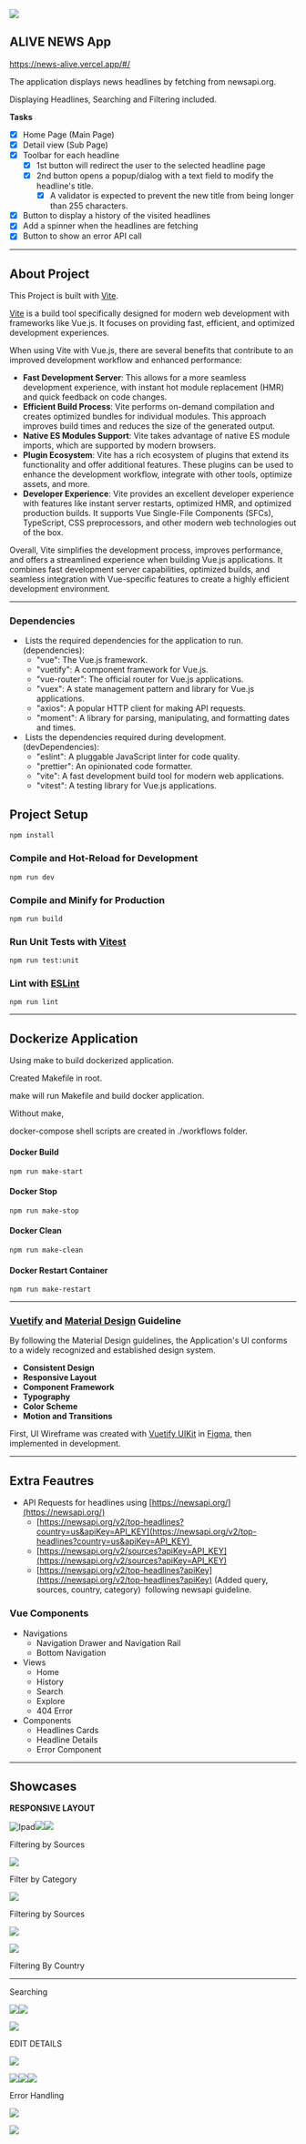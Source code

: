 ![](https://33333.cdn.cke-cs.com/kSW7V9NHUXugvhoQeFaf/images/f3ec7cac428902bbf4df9aeca049097657340766c4520a3a.jpg)

## **ALIVE NEWS App**

https://news-alive.vercel.app/#/

The application displays news headlines by fetching from newsapi.org.

Displaying Headlines, Searching and Filtering included.

**Tasks**

*   [x] Home Page (Main Page)
*   [x] Detail view (Sub Page)
*   [x] Toolbar for each headline
    *   [x] 1st button will redirect the user to the selected headline page
    *   [x] 2nd button opens a popup/dialog with a text field to modify the headline's title.
        *   [x] A validator is expected to prevent the new title from being longer than 255 characters.
*   [x] Button to display a history of the visited headlines
*   [x] Add a spinner when the headlines are fetching
*   [x] Button to show an error API call

---

## **About Project**

This Project is built with [Vite](https://vitejs.dev/).

[Vite](https://vitejs.dev/) is a build tool specifically designed for modern web development with frameworks like Vue.js. It focuses on providing fast, efficient, and optimized development experiences.

When using Vite with Vue.js, there are several benefits that contribute to an improved development workflow and enhanced performance:

*   **Fast Development Server**: This allows for a more seamless development experience, with instant hot module replacement (HMR) and quick feedback on code changes.
*   **Efficient Build Process**: Vite performs on-demand compilation and creates optimized bundles for individual modules. This approach improves build times and reduces the size of the generated output.
*   **Native ES Modules Support**: Vite takes advantage of native ES module imports, which are supported by modern browsers.
*   **Plugin Ecosystem**: Vite has a rich ecosystem of plugins that extend its functionality and offer additional features. These plugins can be used to enhance the development workflow, integrate with other tools, optimize assets, and more.
*   **Developer Experience**: Vite provides an excellent developer experience with features like instant server restarts, optimized HMR, and optimized production builds. It supports Vue Single-File Components (SFCs), TypeScript, CSS preprocessors, and other modern web technologies out of the box.

Overall, Vite simplifies the development process, improves performance, and offers a streamlined experience when building Vue.js applications. It combines fast development server capabilities, optimized builds, and seamless integration with Vue-specific features to create a highly efficient development environment.

---

### Dependencies

*    Lists the required dependencies for the application to run. (dependencies):
    *   "vue": The Vue.js framework.
    *   "vuetify": A component framework for Vue.js.
    *   "vue-router": The official router for Vue.js applications.
    *   "vuex": A state management pattern and library for Vue.js applications.
    *   "axios": A popular HTTP client for making API requests.
    *   "moment": A library for parsing, manipulating, and formatting dates and times.
*    Lists the dependencies required during development. (devDependencies):
    *   "eslint": A pluggable JavaScript linter for code quality.
    *   "prettier": An opinionated code formatter.
    *   "vite": A fast development build tool for modern web applications.
    *   "vitest": A testing library for Vue.js applications.

## Project Setup

```plaintext
npm install
```

### Compile and Hot-Reload for Development

```plaintext
npm run dev
```

### Compile and Minify for Production

```plaintext
npm run build
```

### Run Unit Tests with [Vitest](https://vitest.dev/)

```plaintext
npm run test:unit
```

### Lint with [ESLint](https://eslint.org/)

```plaintext
npm run lint
```

---

## Dockerize Application

Using make to build dockerized application.

Created Makefile in root.

make will run Makefile and build docker application.

Without make,

docker-compose shell scripts are created in ./workflows folder.

#### Docker Build

```plaintext
npm run make-start
```

#### Docker Stop

```plaintext
npm run make-stop
```

#### Docker Clean

```plaintext
npm run make-clean
```

#### Docker Restart Container

```plaintext
npm run make-restart                                                                                                                            
```

---

### [Vuetify](https://vuetifyjs.com/) and [Material Design](https://m3.material.io/) Guideline

By following the Material Design guidelines, the Application's UI conforms to a widely recognized and established design system. 

*   **Consistent Design**
*   **Responsive Layout**
*   **Component Framework**
*   **Typography**
*   **Color Scheme**
*   **Motion and Transitions**

First, UI Wireframe was created with [Vuetify UIKit](https://vuetifyjs.com/en/resources/ui-kits/) in [Figma](https://www.figma.com/), then implemented in development.

---

## Extra Feautres

*   API Requests for headlines using [https://newsapi.org/](https://newsapi.org/)
    *   [https://newsapi.org/v2/top-headlines?country=us&apiKey=API_KEY](https://newsapi.org/v2/top-headlines?country=us&apiKey=API_KEY) 
    *   [https://newsapi.org/v2/sources?apiKey=API_KEY](https://newsapi.org/v2/sources?apiKey=API_KEY)
    *   [https://newsapi.org/v2/top-headlines?apiKey](https://newsapi.org/v2/top-headlines?apiKey) (Added query, sources, country, category)  following newsapi guideline.

### Vue Components

*   Navigations
    *   Navigation Drawer and Navigation Rail
    *   Bottom Navigation
*   Views
    *   Home
    *   History
    *   Search
    *   Explore
    *   404 Error
*   Components
    *   Headlines Cards
    *   Headline Details 
    *   Error Component

---

## Showcases

**RESPONSIVE LAYOUT**

![Ipad](https://33333.cdn.cke-cs.com/kSW7V9NHUXugvhoQeFaf/images/dae6daf452f474e86d7cdba2608c3ea97d3928ae1efd130a.png)![](https://33333.cdn.cke-cs.com/kSW7V9NHUXugvhoQeFaf/images/8fc00738eb90f85f9e6c245088c79c7b83e87305a7f9cc85.png)![](https://33333.cdn.cke-cs.com/kSW7V9NHUXugvhoQeFaf/images/ac5a4cdc1736cf41a59b434a668c29c9c72ac82757e5fc78.png)

Filtering by Sources

![](https://33333.cdn.cke-cs.com/kSW7V9NHUXugvhoQeFaf/images/7ab1a51c41c115302b1e7b6b1de7af7140f00bff8e37fba1.png)

Filter by Category

![](https://33333.cdn.cke-cs.com/kSW7V9NHUXugvhoQeFaf/images/5dc9e0067685309929aef882dc2134d8ac67265fcd08bab3.png)

Filtering by Sources

![](https://33333.cdn.cke-cs.com/kSW7V9NHUXugvhoQeFaf/images/0236813ab54c434563a24806aa084a36fe5d2222a9ae9352.png)

![](https://33333.cdn.cke-cs.com/kSW7V9NHUXugvhoQeFaf/images/953497a6631182788c142b002f0448aed6cd9cda9d66794e.png)

Filtering By Country

---

Searching

![](https://33333.cdn.cke-cs.com/kSW7V9NHUXugvhoQeFaf/images/b8d4fe7600f18e277a59ab2f58bb8203fce7724cdd6a8b00.png)![](https://33333.cdn.cke-cs.com/kSW7V9NHUXugvhoQeFaf/images/ec64d672577cb8173a4bae0fbb3906a4779922da0d3a7472.png)

![](https://33333.cdn.cke-cs.com/kSW7V9NHUXugvhoQeFaf/images/d6bb7fc7d800645d52390997df07033e29faf4f1e0ab008a.png)

EDIT DETAILS

![](https://33333.cdn.cke-cs.com/kSW7V9NHUXugvhoQeFaf/images/72c81ea23a702f785fb302df664aba187108ab16d7f7fa06.png)

![](https://33333.cdn.cke-cs.com/kSW7V9NHUXugvhoQeFaf/images/9ed7a697bd01d557cbf103a68846d21e745396568d5ab2e1.png)![](https://33333.cdn.cke-cs.com/kSW7V9NHUXugvhoQeFaf/images/7c79eb1493280413d59ef349eed1bba350dedd78bb1628e3.png)![](https://33333.cdn.cke-cs.com/kSW7V9NHUXugvhoQeFaf/images/7be0f8e4db0893c00c08a45540dd85483ab432ab427641c3.png)

Error Handling

![](https://33333.cdn.cke-cs.com/kSW7V9NHUXugvhoQeFaf/images/9abf8c891deca3de129e1f7a5b01e9d34e638745f6dfa283.png)

![](https://33333.cdn.cke-cs.com/kSW7V9NHUXugvhoQeFaf/images/290fa12adb9d10eee661e7fad6bfe1496762c371dbfe9430.png)
